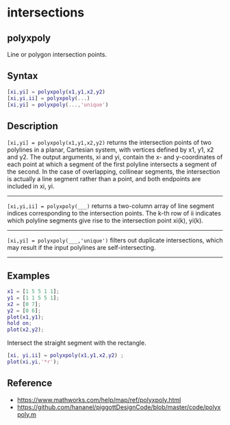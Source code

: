 # intersections
## polyxpoly
Line or polygon intersection points.
## Syntax
```matlab
[xi,yi] = polyxpoly(x1,y1,x2,y2)
[xi,yi,ii] = polyxpoly(...)
[xi,yi] = polyxpoly(...,'unique')
```
## Description

`[xi,yi] = polyxpoly(x1,y1,x2,y2)` returns the intersection points of two polylines in a planar, Cartesian system, with vertices defined by x1, y1, x2 and y2. The output arguments, xi and yi, contain the x- and y-coordinates of each point at which a segment of the first polyline intersects a segment of the second. In the case of overlapping, collinear segments, the intersection is actually a line segment rather than a point, and both endpoints are included in xi, yi.

----

`[xi,yi,ii] = polyxpoly(___)` returns a two-column array of line segment indices corresponding to the intersection points. The k-th row of ii indicates which polyline segments give rise to the intersection point xi(k), yi(k).

----

`[xi,yi] = polyxpoly(___,'unique')` filters out duplicate intersections, which may result if the input polylines are self-intersecting.

----

## Examples

```matlab
x1 = [1 5 5 1 1];
y1 = [1 1 5 5 1];
x2 = [0 7];
y2 = [0 6];
plot(x1,y1);
hold on;
plot(x2,y2);
```

Intersect the straight segment with the rectangle.
```matlab
[xi, yi,ii] = polyxpoly(x1,y1,x2,y2) ;
plot(xi,yi,'*r');
```


## Reference
- https://www.mathworks.com/help/map/ref/polyxpoly.html
- https://github.com/hananel/piggottDesignCode/blob/master/code/polyxpoly.m
